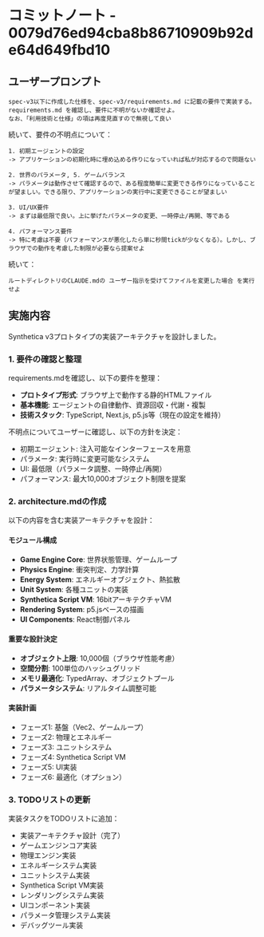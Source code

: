 # コミットノート - 0079d76ed94cba8b86710909b92de64d649fbd10

## ユーザープロンプト

```
spec-v3以下に作成した仕様を、spec-v3/requirements.md に記載の要件で実装する。 requirements.md を確認し、要件に不明がないか確認せよ。
なお、「利用技術と仕様」の項は再度見直すので無視して良い
```

続いて、要件の不明点について：

```
1. 初期エージェントの設定
-> アプリケーションの初期化時に埋め込める作りになっていれば私が対応するので問題ない

2. 世界のパラメータ, 5. ゲームバランス
-> パラメータは動作させて確認するので、ある程度簡単に変更できる作りになっていることが望ましい。できる限り、アプリケーションの実行中に変更できることが望ましい

3. UI/UX要件
-> まずは最低限で良い。上に挙げたパラメータの変更、一時停止/再開、等である

4. パフォーマンス要件
-> 特に考慮は不要（パフォーマンスが悪化したら単に秒間tickが少なくなる）。しかし、ブラウザでの動作を考慮した制限が必要なら提案せよ
```

続いて：

```
ルートディレクトリのCLAUDE.mdの ユーザー指示を受けてファイルを変更した場合 を実行せよ
```

## 実施内容

Synthetica v3プロトタイプの実装アーキテクチャを設計しました。

### 1. 要件の確認と整理

requirements.mdを確認し、以下の要件を整理：

- **プロトタイプ形式**: ブラウザ上で動作する静的HTMLファイル
- **基本機能**: エージェントの自律動作、資源回収・代謝・複製
- **技術スタック**: TypeScript, Next.js, p5.js等（現在の設定を維持）

不明点についてユーザーに確認し、以下の方針を決定：

- 初期エージェント: 注入可能なインターフェースを用意
- パラメータ: 実行時に変更可能なシステム
- UI: 最低限（パラメータ調整、一時停止/再開）
- パフォーマンス: 最大10,000オブジェクト制限を提案

### 2. architecture.mdの作成

以下の内容を含む実装アーキテクチャを設計：

#### モジュール構成

- **Game Engine Core**: 世界状態管理、ゲームループ
- **Physics Engine**: 衝突判定、力学計算
- **Energy System**: エネルギーオブジェクト、熱拡散
- **Unit System**: 各種ユニットの実装
- **Synthetica Script VM**: 16bitアーキテクチャVM
- **Rendering System**: p5.jsベースの描画
- **UI Components**: React制御パネル

#### 重要な設計決定

- **オブジェクト上限**: 10,000個（ブラウザ性能考慮）
- **空間分割**: 100単位のハッシュグリッド
- **メモリ最適化**: TypedArray、オブジェクトプール
- **パラメータシステム**: リアルタイム調整可能

#### 実装計画

- フェーズ1: 基盤（Vec2、ゲームループ）
- フェーズ2: 物理とエネルギー
- フェーズ3: ユニットシステム
- フェーズ4: Synthetica Script VM
- フェーズ5: UI実装
- フェーズ6: 最適化（オプション）

### 3. TODOリストの更新

実装タスクをTODOリストに追加：

- 実装アーキテクチャ設計（完了）
- ゲームエンジンコア実装
- 物理エンジン実装
- エネルギーシステム実装
- ユニットシステム実装
- Synthetica Script VM実装
- レンダリングシステム実装
- UIコンポーネント実装
- パラメータ管理システム実装
- デバッグツール実装
